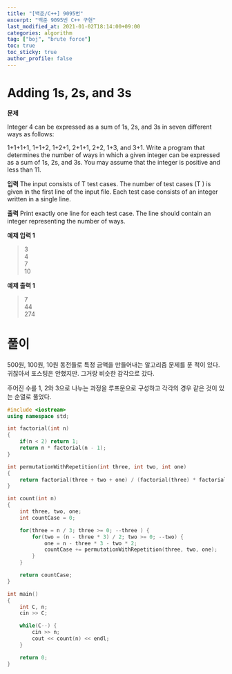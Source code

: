 ```yaml
---
title: "[백준/C++] 9095번"
excerpt: "백준 9095번 C++ 구현"
last_modified_at: 2021-01-02T18:14:00+09:00
categories: algorithm
tag: ["boj", "brute force"]
toc: true
toc_sticky: true
author_profile: false
---
```


# Adding 1s, 2s, and 3s

**문제**

Integer 4 can be expressed as a sum of 1s, 2s, and 3s in seven different ways as follows:

1+1+1+1,
1+1+2,
1+2+1,
2+1+1,
2+2,
1+3, and
3+1.
Write a program that determines the number of ways in which a given integer can be expressed as a sum of 1s, 2s, and 3s. You may assume that the integer is positive and less than 11.

**입력**
The input consists of T test cases. The number of test cases (T ) is given in the first line of the input file. Each test case consists of an integer written in a single line.

**출력**
Print exactly one line for each test case. The line should contain an integer representing the number of ways.

**예제 입력 1**

> 3  
> 4  
> 7  
> 10  

**예제 출력 1**

> 7  
> 44  
> 274  

# 풀이

500원, 100원, 10원 동전들로 특정 금액을 만들어내는 알고리즘 문제를 푼 적이 있다. 귀찮아서 포스팅은 안했지만.
그거랑 비슷한 감각으로 갔다.

주어진 수를 1, 2와 3으로 나누는 과정을 루프문으로 구성하고 각각의 경우 같은 것이 있는 순열로 풀었다.

``` c++
#include <iostream>
using namespace std;

int factorial(int n)
{
	if(n < 2) return 1;
	return n * factorial(n - 1);
}

int permutationWithRepetition(int three, int two, int one)
{
	return factorial(three + two + one) / (factorial(three) * factorial(two) * factorial(one));
}

int count(int n)
{
	int three, two, one;
	int countCase = 0;

	for(three = n / 3; three >= 0; --three ) {
		for(two = (n - three * 3) / 2; two >= 0; --two) {
			one = n - three * 3 - two * 2;
			countCase += permutationWithRepetition(three, two, one);
		}
	}

	return countCase;
}

int main()
{
	int C, n;
	cin >> C;

	while(C--) {
		cin >> n;
		cout << count(n) << endl;
	}

	return 0;
}
```